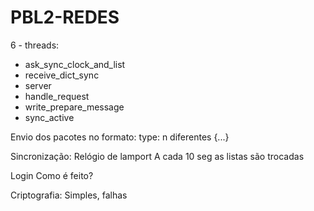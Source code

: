 # PBL2-REDES



6 - threads:
- ask_sync_clock_and_list
- receive_dict_sync
- server
- handle_request
- write_prepare_message
- sync_active

Envio dos pacotes no formato:
type: n diferentes 
{...}

Sincronização:
Relógio de lamport
A cada 10 seg as listas são trocadas

Login
Como é feito?

Criptografia:
Simples, falhas

